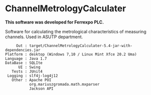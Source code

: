 # ChannelMetrologyCalculater

<b>This software was developed for Ferrexpo PLC.</b>

Software for calculating the metrological characteristics of measuring channels.
Used in ASUTP department.

         Out : target/ChannelMetrologyCalculater-5.4-jar-with-dependencies.jar
    Platform : desktop (Windows 7,10 / Linux Mint Xfce 20.2 Uma)
    Language : Java 1.7
    DataBase : SQLIte
          UI : Swing
       Tests : JUnit4
     Logging : slf4j-log4j12
       Other : Apache POI
               org.mariuszgromada.math.mxparser
               Jackson API
